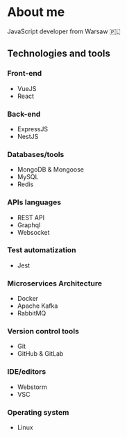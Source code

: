 # About me
JavaScript developer from Warsaw 🇵🇱

## Technologies and tools
### Front-end
+ VueJS
+ React
### Back-end
+ ExpressJS
+ NestJS
### Databases/tools
+ MongoDB & Mongoose
+ MySQL
+ Redis
### APIs languages
+ REST API
+ Graphql
+ Websocket
### Test automatization
+ Jest
### Microservices Architecture
+ Docker
+ Apache Kafka
+ RabbitMQ
### Version control tools
+ Git
+ GitHub & GitLab
### IDE/editors
+ Webstorm
+ VSC
### Operating system
+ Linux
